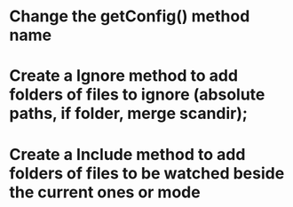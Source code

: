 
# Change the getConfig() method name
# Create a Ignore method to add folders of files to ignore (absolute paths, if folder, merge scandir);
# Create a Include method to add folders of files to be watched beside the current ones or mode

